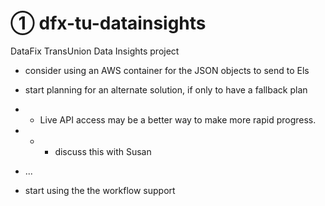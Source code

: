 # ① dfx-tu-datainsights
DataFix TransUnion Data Insights project

* consider using an AWS container for the JSON objects to send to Els
* start planning for an alternate solution, if only to have a fallback plan
* * Live API access may be a better way to make more rapid progress.
* * * discuss this with Susan
* ...

* start using the the workflow support
